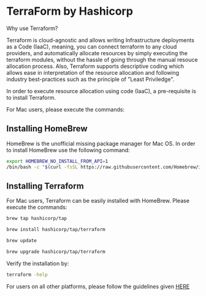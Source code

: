 # TerraForm by Hashicorp

Why use Terraform?

Terraform is cloud-agnostic and allows writing Infrastructure deployments as a Code (IaaC), meaning, you can connect terraform to any cloud providers, and automatically allocate resources by simply executing the terraform modules, without the hassle of going through the manual resouce allocation process.
Also, Terraform supports descriptive coding which allows ease in interpretation of the resource allocation and following industry best-practices such as the principle of "Least Priviledge".

In order to execute resource allocation using code (IaaC), a pre-requisite is to install Terraform.

For Mac users, please execute the commands:

## Installing HomeBrew

HomeBrew is the unofficial missing package manager for Mac OS. In order to install HomeBrew use the following command:

```bash
export HOMEBREW_NO_INSTALL_FROM_API=1
/bin/bash -c "$(curl -fsSL https://raw.githubusercontent.com/Homebrew/install/master/install.sh)"
```

## Installing Terraform

For Mac users, Terraform can be easily installed with HomeBrew. Please execute the commands:

```bash
brew tap hashicorp/tap
```

```bash
brew install hashicorp/tap/terraform
```

```bash
brew update
```

```bash
brew upgrade hashicorp/tap/terraform
```

Verify the installation by:

```bash
terraform -help
```

For users on all other platforms, please follow the guidelines given [HERE](https://developer.hashicorp.com/terraform/tutorials/aws-get-started/install-cli)

